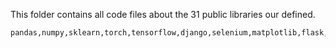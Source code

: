 This folder contains all code files about the 31 public libraries our defined.
```
pandas,numpy,sklearn,torch,tensorflow,django,selenium,matplotlib,flask,scipy,seaborn,nltk,beautifulsoup,pygame,PIL,jieba,gensim,spacy,transformers,fairseq,sqlalchemy,scrapy,allennlp,datasets,tokenizers,mxnet,imageio,pytest,metpy,ansible
```